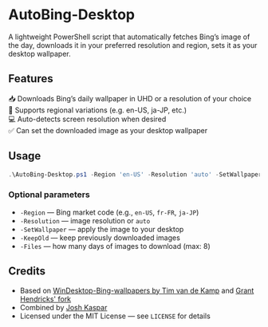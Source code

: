 # AutoBing-Desktop
A lightweight PowerShell script that automatically fetches Bing’s image of the day, downloads it in your preferred resolution and region, sets it as your desktop wallpaper.

## Features

📥 Downloads Bing’s daily wallpaper in UHD or a resolution of your choice  
🧭 Supports regional variations (e.g. en-US, ja-JP, etc.)  
💻 Auto-detects screen resolution when desired  
✅ Can set the downloaded image as your desktop wallpaper  

## Usage

```powershell
.\AutoBing-Desktop.ps1 -Region 'en-US' -Resolution 'auto' -SetWallpaper
```

### Optional parameters

* `-Region` — Bing market code (e.g., `en-US`, `fr-FR`, `ja-JP`)
* `-Resolution` — image resolution or `auto`
* `-SetWallpaper` — apply the image to your desktop
* `-KeepOld` — keep previously downloaded images
* `-Files` — how many days of images to download (max: 8)

## Credits

* Based on [WinDesktop-Bing-wallpapers by Tim van de Kamp](https://github.com/user1/original-script1) and [Grant Hendricks' fork](https://github.com/gnhen/WinDesktop-Bing-wallpapers)
* Combined by [Josh Kaspar](https://github.com/joshkaspar)
* Licensed under the MIT License — see `LICENSE` for details


